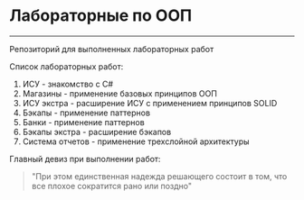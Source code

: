 # Лабораторные по ООП
----------

Репозиторий для выполненных лабораторных работ

Список лабораторных работ:
1. ИСУ - знакомство с C#
2. Магазины - применение базовых принципов ООП
3. ИСУ экстра - расширение ИСУ с применением принципов SOLID
4. Бэкапы - применение паттернов
5. Банки - применение паттернов
6. Бэкапы экстра - расширение бэкапов
7. Система отчетов - применение трехслойной архитектуры

Главный девиз при выполнении работ:
> "При этом единственная надежда решающего состоит в том, что все плохое сократится рано или поздно"

